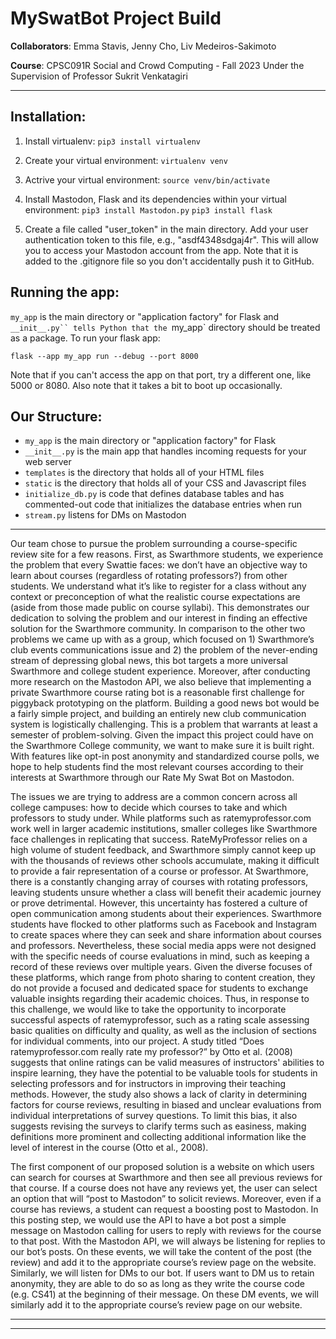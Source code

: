 # MySwatBot Project Build

**Collaborators**: Emma Stavis, Jenny Cho, Liv Medeiros-Sakimoto

**Course**: CPSC091R Social and Crowd Computing - Fall 2023 Under the Supervision of Professor Sukrit Venkatagiri

___
## Installation:

1. Install virtualenv:
`pip3 install virtualenv`
   
2. Create your virtual environment:
   `virtualenv venv`

3. Actrive your virtual environment:
   `source venv/bin/activate`

4. Install Mastodon, Flask and its dependencies within your virtual environment:
   `pip3 install Mastodon.py`
   `pip3 install flask`

5. Create a file called "user_token" in the main directory. Add your user authentication token to this file, e.g., "asdf4348sdgaj4r". This will allow you to access your Mastodon account from the app. Note that it is added to the .gitignore file so you don't accidentally push it to GitHub.
   



## Running the app:
`my_app` is the main directory or "application factory" for Flask and `__init__.py`` tells Python that the `my_app` directory should be treated as a package. To run your flask app:

`flask --app my_app run --debug --port 8000`

Note that if you can't access the app on that port, try a different one, like 5000 or 8080.
Also note that it takes a bit to boot up occasionally. 


## Our Structure:
- `my_app` is the main directory or "application factory" for Flask
- `__init__.py` is the main app that handles incoming requests for your web server
- `templates` is the directory that holds all of your HTML files
- `static` is the directory that holds all of your CSS and Javascript files
- `initialize_db.py` is code that defines database tables and has commented-out code that initializes the database entries when run
- `stream.py` listens for DMs on Mastodon


___
Our team chose to pursue the problem surrounding a course-specific review site for a few reasons. First, as Swarthmore students, we experience the problem that every Swattie faces: we don’t have an objective way to learn about courses (regardless of rotating professors?) from other students. We understand what it’s like to register for a class without any context or preconception of what the realistic course expectations are (aside from those made public on course syllabi). This demonstrates our dedication to solving the problem and our interest in finding an effective solution for the Swarthmore community. In comparison to the other two problems we came up with as a group, which focused on 1) Swarthmore’s club events communications issue and 2) the problem of the never-ending stream of depressing global news, this bot targets a more universal Swarthmore and college student experience. Moreover, after conducting more research on the Mastodon API, we also believe that implementing a private Swarthmore course rating bot is a reasonable first challenge for piggyback prototyping on the platform. Building a good news bot would be a fairly simple project, and building an entirely new club communication system is logistically challenging. This is a problem that warrants at least a semester of problem-solving. Given the impact this project could have on the Swarthmore College community, we want to make sure it is built right. With features like opt-in post anonymity and standardized course polls, we hope to help students find the most relevant courses according to their interests at Swarthmore through our Rate My Swat Bot on Mastodon. 

The issues we are trying to address are a common concern across all college campuses: how to decide which courses to take and which professors to study under. While platforms such as ratemyprofessor.com work well in larger academic institutions, smaller colleges like Swarthmore face challenges in replicating that success. RateMyProfessor relies on a high volume of student feedback, and Swarthmore simply cannot keep up with the thousands of reviews other schools accumulate, making it difficult to provide a fair representation of a course or professor. At Swarthmore, there is a constantly changing array of courses with rotating professors, leaving students unsure whether a class will benefit their academic journey or prove detrimental. However, this uncertainty has fostered a culture of open communication among students about their experiences. Swarthmore students have flocked to other platforms such as Facebook and Instagram to create spaces where they can seek and share information about courses and professors. Nevertheless, these social media apps were not designed with the specific needs of course evaluations in mind, such as keeping a record of these reviews over multiple years. Given the diverse focuses of these platforms, which range from photo sharing to content creation, they do not provide a focused and dedicated space for students to exchange valuable insights regarding their academic choices. Thus, in response to this challenge, we would like to take the opportunity to incorporate successful aspects of ratemyprofessor, such as a rating scale assessing basic qualities on difficulty and quality, as well as the inclusion of sections for individual comments, into our project. A study titled “Does ratemyprofessor.com really rate my professor?” by Otto et al. (2008) suggests that online ratings can be valid measures of instructors' abilities to inspire learning, they have the potential to be valuable tools for students in selecting professors and for instructors in improving their teaching methods. However, the study also shows a lack of clarity in determining factors for course reviews, resulting in biased and unclear evaluations from individual interpretations of survey questions. To limit this bias, it also suggests revising the surveys to clarify terms such as easiness, making definitions more prominent and collecting additional information like the level of interest in the course (Otto et al., 2008).

The first component of our proposed solution is a website on which users can search for courses at Swarthmore and then see all previous reviews for that course. If a course does not have any reviews yet, the user can select an option that will “post to Mastodon” to solicit reviews. Moreover, even if a course has reviews, a student can request a boosting post to Mastodon. In this posting step, we would use the API to have a bot post a simple message on Mastodon calling for users to reply with reviews for the course to that post. With the Mastodon API, we will always be listening for replies to our bot’s posts. On these events, we will take the content of the post (the review) and add it to the appropriate course’s review page on the website. Similarly, we will listen for DMs to our bot. If users want to DM us to retain anonymity, they are able to do so as long as they write the course code (e.g. CS41) at the beginning of their message. On these DM events, we will similarly add it to the appropriate course’s review page on our website. 


___
___



